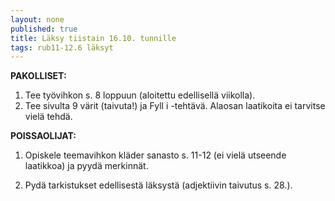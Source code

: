 ```yaml
---
layout: none
published: true
title: Läksy tiistain 16.10. tunnille
tags: rub11-12.6 läksyt
---
```

**PAKOLLISET:**

1. Tee työvihkon s. 8 loppuun (aloitettu edellisellä viikolla).
2. Tee sivulta 9 värit (taivuta!) ja Fyll i -tehtävä. Alaosan laatikoita ei tarvitse vielä tehdä.

**POISSAOLIJAT:**

1. Opiskele teemavihkon kläder sanasto s. 11-12 (ei vielä utseende laatikkoa) ja pyydä merkinnät.

2. Pydä tarkistukset edellisestä läksystä (adjektiivin taivutus s. 28.).
